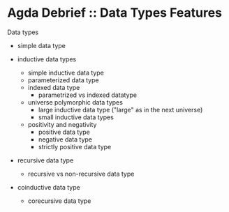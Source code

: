 # Agda Debrief :: Data Types Features

Data types
- simple data type
- inductive data types
  - simple inductive data type
  - parameterized data type
  - indexed data type
    - parametrized vs indexed datatype
  - universe polymorphic data types
    - large inductive data type ("large" as in the next universe)
    - small inductive data types
  - positivity and negativity
    - positive data type
    - negative data type
    - strictly positive data type



- recursive data type
  - recursive vs non-recursive data type
- coinductive data type
  - corecursive data type
